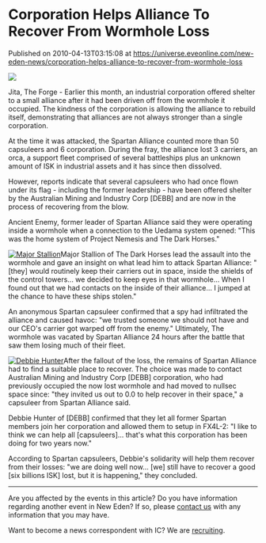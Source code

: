 # Corporation Helps Alliance To Recover From Wormhole Loss
Published on 2010-04-13T03:15:08 at https://universe.eveonline.com/new-eden-news/corporation-helps-alliance-to-recover-from-wormhole-loss

![](http://www.eve-ic.net/media/assets/icarticlebanner.png)  
  
Jita, The Forge - Earlier this month, an industrial corporation offered shelter to a small alliance after it had been driven off from the wormhole it occupied. The kindness of the corporation is allowing the alliance to rebuild itself, demonstrating that alliances are not always stronger than a single corporation.  
  
At the time it was attacked, the Spartan Alliance counted more than 50 capsuleers and 6 corporation. During the fray, the alliance lost 3 carriers, an orca, a support fleet comprised of several battleships plus an unknown amount of ISK in industrial assets and it has since then dissolved.  
  
However, reports indicate that several capsuleers who had once flown under its flag - including the former leadership - have been offered shelter by the Australian Mining and Industry Corp [DEBB] and are now in the process of recovering from the blow.  
  
Ancient Enemy, former leader of Spartan Alliance said they were operating inside a wormhole when a connection to the Uedama system opened: "This was the home system of Project Nemesis and The Dark Horses."  
  
[![Major Stallion](http://www.eve-ic.net/media/articles/3822/majorstallionthumb.png)](http://www.eve-ic.net/media/igbd/igbd.php?faction=ic&url=http://www.eve-ic.net/media/articles/3822/majorstallion.png)Major Stallion of The Dark Horses lead the assault into the wormhole and gave an insight on what lead him to attack Spartan Alliance: "[they] would routinely keep their carriers out in space, inside the shields of the control towers... we decided to keep eyes in that wormhole... When I found out that we had contacts on the inside of their alliance... I jumped at the chance to have these ships stolen."  
  
An anonymous Spartan capsuleer confirmed that a spy had infiltrated the alliance and caused havoc: "we trusted someone we should not have and our CEO's carrier got warped off from the enemy." Ultimately, The wormhole was vacated by Spartan Alliance 24 hours after the battle that saw them losing much of their fleet.  
  
[![Debbie Hunter](http://www.eve-ic.net/media/articles/3822/debbiehunterthumb.png)](http://www.eve-ic.net/media/igbd/igbd.php?faction=ic&url=http://www.eve-ic.net/media/articles/3822/debbiehunter.png)After the fallout of the loss, the remains of Spartan Alliance had to find a suitable place to recover. The choice was made to contact Australian Mining and Industry Corp [DEBB] corporation, who had previously occupied the now lost wormhole and had moved to nullsec space since: "they invited us out to 0.0 to help recover in their space," a capsuleer from Spartan Alliance said.  
  
Debbie Hunter of [DEBB] confirmed that they let all former Spartan members join her corporation and allowed them to setup in FX4L-2: "I like to think we can help all [capsuleers]... that's what this corporation has been doing for two years now."  
  
According to Spartan capsuleers, Debbie's solidarity will help them recover from their losses: "we are doing well now... [we] still have to recover a good [six billions ISK] lost, but it is happening," they concluded.

* * *

Are you affected by the events in this article? Do you have information regarding another event in New Eden? If so, please [contact us](http://www.eveonline.com/news.asp?a=submitrp) with any information that you may have.  
  
Want to become a news correspondent with IC? We are [recruiting](http://www.eveonline.com/isd.asp).
